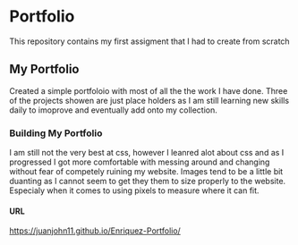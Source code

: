 # Portfolio
This repository contains my first assigment that I had to create from scratch

##  My Portfolio

Created a simple portfoloio with most of all the the work I have done. Three of the projects showen are just place holders as I am still learning new skills daily to imoprove and eventually add onto my collection.

### Building My Portfolio

I am still not the very best at css, however I leanred alot about css and as I progressed I got more comfortable with messing around and changing without fear of competely ruining my website. Images tend to be a little bit duanting as I cannot seem to get they them to size properly to the website. Especialy when it comes to using pixels to measure where it can fit.

#### URL
https://juanjohn11.github.io/Enriquez-Portfolio/ 
